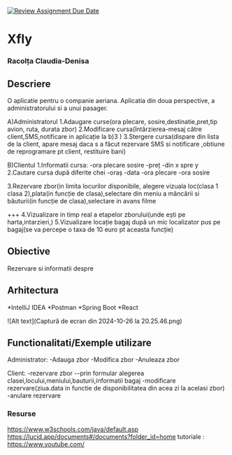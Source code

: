 [![Review Assignment Due Date](https://classroom.github.com/assets/deadline-readme-button-22041afd0340ce965d47ae6ef1cefeee28c7c493a6346c4f15d667ab976d596c.svg)](https://classroom.github.com/a/31XZyb90)
# Xfly
### Racolța Claudia-Denisa


## Descriere
O aplicatie pentru o companie aeriana.
Aplicatia din doua perspective, a administratorului si a unui pasager.

A)Administratorul
1.Adaugare curse(ora plecare, sosire,destinatie,pret,tip avion, ruta, durata zbor)
2.Modificare cursa(întârzierea-mesaj către client,SMS,notificare in aplicație la b)3 )
3.Stergere cursa(dispare din lista de la client, apare mesaj daca s a făcut rezervare SMS si notificare ,obtiune de reprogramare pt client, restituire bani)

B)Clientul
1.Informatii cursa:
-ora plecare sosire
-preț
-din x spre y
2.Cautare cursa după diferite chei
-oraș
-data
-ora plecare
-ora sosire

3.Rezervare zbor(in limita locurilor disponibile, alegere vizuala loc(clasa 1 clasa 2),plata(in funcție de clasa),selectare din meniu a mâncării si băuturii(in funcție de clasa),selectare in avans filme

+++
4.Vizualizare in timp real a etapelor zborului(unde ești pe harta,intarzieri,)
5.Vizualizare locație bagaj după un mic localizator pus pe bagaj(se va percepe o taxa de 10 euro pt aceasta funcție)



## Obiective
Rezervare si informatii despre 




## Arhitectura

*IntelliJ IDEA
*Postman
*Spring Boot
*React

![Alt text](Captură de ecran din 2024-10-26 la 20.25.46.png)




## Functionalitati/Exemple utilizare
Administrator:
-Adauga zbor
-Modifica zbor
-Anuleaza zbor

Client:
-rezervare zbor
--prin formular alegerea clasei,locului,meniului,bauturii,informatii bagaj
-modificare rezervare(ziua.data in functie de disponibilitatea din acea zi la acelasi zbor)
-anulare rezervare




### Resurse
https://www.w3schools.com/java/default.asp
https://lucid.app/documents#/documents?folder_id=home
tutoriale : https://www.youtube.com/

